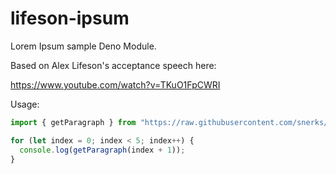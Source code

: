 # lifeson-ipsum
Lorem Ipsum sample Deno Module.

Based on Alex Lifeson's acceptance speech here:

https://www.youtube.com/watch?v=TKuO1FpCWRI

Usage:

```typescript
import { getParagraph } from "https://raw.githubusercontent.com/snerks/lifeson-ipsum/master/mod.ts";

for (let index = 0; index < 5; index++) {
  console.log(getParagraph(index + 1));
}
```
